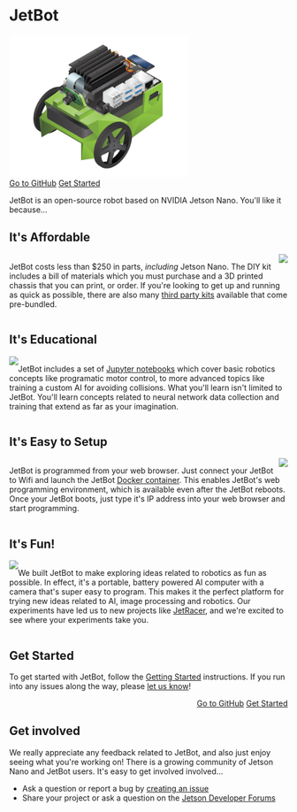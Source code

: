 # JetBot

<!--[<img src="https://img.shields.io/discord/553852754058280961.svg">](https://discord.gg/Ady6NtF) -->

<img src="images/jetbot_800x630.png" style="height:256px">

<div style="text-align: left;">
    <a href="https://github.com/NVIDIA-AI-IOT/jetbot" class="md-button">Go to GitHub</a>
    <a href="getting_started.html" class="md-button md-button--primary">Get Started</a>
</div>

JetBot is an open-source robot based on NVIDIA Jetson Nano.  You'll like
it because...


## It's Affordable

<div style="display: inline-block">
    
<img src="https://nvidia.box.com/shared/static/rdwg38i6wqmw1ikfpcoia8a26nlneuih.gif" style="max-width:256px;" align="right">
    
JetBot costs less than $250 in parts, <i>including</i> Jetson Nano. The DIY kit includes a bill of materials
which you must purchase and a 3D printed chassis that you can print, or order.  If you're looking to get
up and running as quick as possible, there are also many <a href="third_party_kits.html">third party kits</a> available
that come pre-bundled.


</div>

## It's Educational

<div style="display: inline-block">

<img src="https://nvidia.box.com/shared/static/w88yo1c4bbzya2jxu11ncakt8kvqskpv.gif" style="max-width:256px;" align="left">

JetBot includes a set of <a href="https://jupyter.org/">Jupyter notebooks</a> which cover basic robotics concepts like programatic motor control, to more advanced topics like training a custom AI for avoiding collisions.  What you'll learn isn't limited to JetBot.  You'll learn concepts related to neural network data collection and training that extend as far as your imagination.

</div>

## It's Easy to Setup

<div style="display: inline-block">

<img src="https://nvidia.box.com/shared/static/4kpi7p75z7evukuda83ymnyh2vwyjw5w.gif" style="max-width:256px;" align="right">

JetBot is programmed from your web browser.  Just connect your JetBot to Wifi and launch the JetBot <a href="software_setup/docker.html">Docker container</a>.  This enables JetBot's web programming environment, which is available even after the JetBot reboots.  Once your JetBot boots, just type it's IP address into your web browser and start programming.  

</div>

## It's Fun!

<div style="display: inline-block">

<img src="https://nvidia.box.com/shared/static/rq3a3dkfaqw8zrjxd67csil83hllpuc7.gif" style="max-width:256px;" align="left">

We built JetBot to make exploring ideas related to robotics as fun as possible.  In effect, it's a portable, battery powered
AI computer with a camera that's super easy to program.  This makes it the perfect platform for trying new ideas
related to AI, image processing and robotics.  Our experiments have led us to new projects like <a href="https://github.com/NVIDIA-AI-IOT/jetracer">JetRacer</a>, and we're excited to see where your experiments take you.

</div>

## Get Started


To get started with JetBot, follow the [Getting Started](getting_started.md) instructions.  If you run into any issues along the way, please [let us know](https://github.com/NVIDIA-AI-IOT/jetbot/issues)!

<div style="text-align: right;">
    <a href="https://github.com/NVIDIA-AI-IOT/jetbot" class="md-button">Go to GitHub</a>
    <a href="getting_started.html" class="md-button md-button--primary">Get Started</a>
</div>


## Get involved

We really appreciate any feedback related to JetBot, and also just enjoy seeing what you're working on!  There is a growing community of Jetson Nano and JetBot users.  It's easy to get involved involved...

<!--* Join the [chat server](https://discord.gg/Ady6NtF)-->
* Ask a question or report a bug by [creating an issue](https://github.com/NVIDIA-AI-IOT/jetbot/issues)
* Share your project or ask a question on the [Jetson Developer Forums](https://devtalk.nvidia.com/default/board/139/jetson-embedded-systems/)

